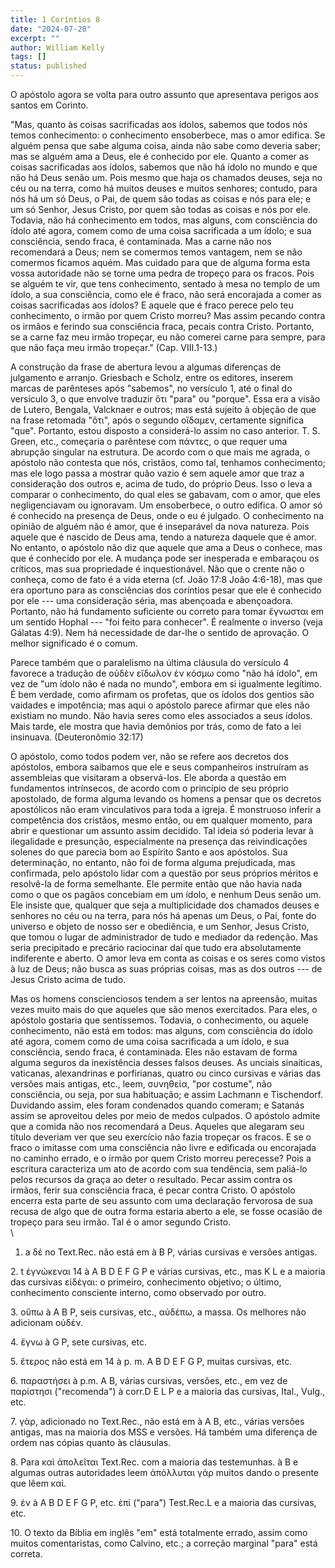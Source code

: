```yaml
---
title: 1 Coríntios 8
date: "2024-07-20"
excerpt: ""
author: William Kelly
tags: []
status: published
---
```


O apóstolo agora se volta para outro assunto que apresentava perigos aos
santos em Corinto.

\"Mas, quanto às coisas sacrificadas aos ídolos, sabemos que todos nós
temos conhecimento: o conhecimento ensoberbece, mas o amor edifica. Se
alguém pensa que sabe alguma coisa, ainda não sabe como deveria saber;
mas se alguém ama a Deus, ele é conhecido por ele. Quanto a comer as
coisas sacrificadas aos ídolos, sabemos que não há ídolo no mundo e que
não há Deus senão um. Pois mesmo que haja os chamados deuses, seja no
céu ou na terra, como há muitos deuses e muitos senhores; contudo, para
nós há um só Deus, o Pai, de quem são todas as coisas e nós para ele; e
um só Senhor, Jesus Cristo, por quem são todas as coisas e nós por ele.
Todavia, não há conhecimento em todos, mas alguns, com consciência do
ídolo até agora, comem como de uma coisa sacrificada a um ídolo; e sua
consciência, sendo fraca, é contaminada. Mas a carne não nos recomendará
a Deus; nem se comermos temos vantagem, nem se não comermos ficamos
aquém. Mas cuidado para que de alguma forma esta vossa autoridade não se
torne uma pedra de tropeço para os fracos. Pois se alguém te vir, que
tens conhecimento, sentado à mesa no templo de um ídolo, a sua
consciência, como ele é fraco, não será encorajada a comer as coisas
sacrificadas aos ídolos? E aquele que é fraco perece pelo teu
conhecimento, o irmão por quem Cristo morreu? Mas assim pecando contra
os irmãos e ferindo sua consciência fraca, pecais contra Cristo.
Portanto, se a carne faz meu irmão tropeçar, eu não comerei carne para
sempre, para que não faça meu irmão tropeçar.\" (Cap. VIII.1-13.)

A construção da frase de abertura levou a algumas diferenças de
julgamento e arranjo. Griesbach e Scholz, entre os editores, inserem
marcas de parênteses após \"sabemos\", no versículo 1, até o final do
versículo 3, o que envolve traduzir ὅτι \"para\" ou \"porque\". Essa era
a visão de Lutero, Bengala, Valcknaer e outros; mas está sujeito à
objeção de que na frase retomada \"ὅτι\", após o segundo οἴδαμεν,
certamente significa \"que\". Portanto, estou disposto a considerá-lo
assim no caso anterior. T. S. Green, etc., começaria o parêntese com
πάντες, o que requer uma abrupção singular na estrutura. De acordo com o
que mais me agrada, o apóstolo não contesta que nós, cristãos, como tal,
tenhamos conhecimento; mas ele logo passa a mostrar quão vazio é sem
aquele amor que traz a consideração dos outros e, acima de tudo, do
próprio Deus. Isso o leva a comparar o conhecimento, do qual eles se
gabavam, com o amor, que eles negligenciavam ou ignoravam. Um
ensoberbece, o outro edifica. O amor só é conhecido na presença de Deus,
onde o eu é julgado. O conhecimento na opinião de alguém não é amor, que
é inseparável da nova natureza. Pois aquele que é nascido de Deus ama,
tendo a natureza daquele que é amor. No entanto, o apóstolo não diz que
aquele que ama a Deus o conhece, mas que é conhecido por ele. A mudança
pode ser inesperada e embaraçou os críticos, mas sua propriedade é
inquestionável. Não que o crente não o conheça, como de fato é a vida
eterna (cf. João 17:8 João 4:6-18), mas que era oportuno para as
consciências dos coríntios pesar que ele é conhecido por ele --- uma
consideração séria, mas abençoada e abençoadora. Portanto, não há
fundamento suficiente ou correto para tomar ἕγνωσται em um sentido
Hophal --- \"foi feito para conhecer\". É realmente o inverso (veja
Gálatas 4:9). Nem há necessidade de dar-lhe o sentido de aprovação. O
melhor significado é o comum.

Parece também que o paralelismo na última cláusula do versículo 4
favorece a tradução de οὐδὲν εἴδωλον ἐν κόσμω como \"não há ídolo\", em
vez de \"um ídolo não é nada no mundo\", embora em si igualmente
legítimo. É bem verdade, como afirmam os profetas, que os ídolos dos
gentios são vaidades e impotência; mas aqui o apóstolo parece afirmar
que eles não existiam no mundo. Não havia seres como eles associados a
seus ídolos. Mais tarde, ele mostra que havia demônios por trás, como de
fato a lei insinuava. (Deuteronômio 32:17)

O apóstolo, como todos podem ver, não se refere aos decretos dos
apóstolos, embora saibamos que ele e seus companheiros instruíram as
assembleias que visitaram a observá-los. Ele aborda a questão em
fundamentos intrínsecos, de acordo com o princípio de seu próprio
apostolado, de forma alguma levando os homens a pensar que os decretos
apostólicos não eram vinculativos para toda a igreja. É monstruoso
inferir a competência dos cristãos, mesmo então, ou em qualquer momento,
para abrir e questionar um assunto assim decidido. Tal ideia só poderia
levar à ilegalidade e presunção, especialmente na presença das
reivindicações solenes do que parecia bom ao Espírito Santo e aos
apóstolos. Sua determinação, no entanto, não foi de forma alguma
prejudicada, mas confirmada, pelo apóstolo lidar com a questão por seus
próprios méritos e resolvê-la de forma semelhante. Ele permite então que
não havia nada como o que os pagãos concebiam em um ídolo, e nenhum Deus
senão um. Ele insiste que, qualquer que seja a multiplicidade dos
chamados deuses e senhores no céu ou na terra, para nós há apenas um
Deus, o Pai, fonte do universo e objeto de nosso ser e obediência, e um
Senhor, Jesus Cristo, que tomou o lugar de administrador de tudo e
mediador da redenção. Mas seria precipitado e precário raciocinar daí
que tudo era absolutamente indiferente e aberto. O amor leva em conta as
coisas e os seres como vistos à luz de Deus; não busca as suas próprias
coisas, mas as dos outros --- de Jesus Cristo acima de tudo.

Mas os homens conscienciosos tendem a ser lentos na apreensão, muitas
vezes muito mais do que aqueles que são menos exercitados. Para eles, o
apóstolo gostaria que sentíssemos. Todavia, o conhecimento, ou aquele
conhecimento, não está em todos: mas alguns, com consciência do ídolo
até agora, comem como de uma coisa sacrificada a um ídolo, e sua
consciência, sendo fraca, é contaminada. Eles não estavam de forma
alguma seguros da inexistência desses falsos deuses. As unciais
sinaíticas, vaticanas, alexandrinas e porfirianas, quatro ou cinco
cursivas e várias das versões mais antigas, etc., leem, συνηθεἰα, \"por
costume\", não consciência, ou seja, por sua habituação; e assim
Lachmann e Tischendorf. Duvidando assim, eles foram condenados quando
comeram; e Satanás assim se aproveitou deles por meio de medos culpados.
O apóstolo admite que a comida não nos recomendará a Deus. Aqueles que
alegaram seu título deveriam ver que seu exercício não fazia tropeçar os
fracos. E se o fraco o imitasse com uma consciência não livre e
edificada ou encorajada no caminho errado, e o irmão por quem Cristo
morreu perecesse? Pois a escritura caracteriza um ato de acordo com sua
tendência, sem paliá-lo pelos recursos da graça ao deter o resultado.
Pecar assim contra os irmãos, ferir sua consciência fraca, é pecar
contra Cristo. O apóstolo encerra esta parte de seu assunto com uma
declaração fervorosa de sua recusa de algo que de outra forma estaria
aberto a ele, se fosse ocasião de tropeço para seu irmão. Tal é o amor
segundo Cristo.\
\

1. a δέ no Text.Rec. não está em à B P, várias cursivas e versões
   antigas.

2\. t ἐγνώκεναι 14 à A B D E F G P e várias cursivas, etc., mas K L e a
maioria das cursivas εἰδέγαι: o primeiro, conhecimento objetivo; o
último, conhecimento consciente interno, como observado por outro.

3\. οὔπω à A B P, seis cursivas, etc., αὐδέπω, a massa. Os melhores não
adicionam οὐδέν.

4\. ἔγνω à G P, sete cursivas, etc.

5\. ἕτερος não está em 14 à p. m. A B D E F G P, muitas cursivas, etc.

6\. παραστήσει à p.m. A B, várias cursivas, versões, etc., em vez de
παρίστησι (\"recomenda\") à corr.D E L P e a maioria das cursivas,
Ital., Vulg., etc.

7\. γἀρ, adicionado no Text.Rec., não está em à A B, etc., várias
versões antigas, mas na maioria dos MSS e versões. Há também uma
diferença de ordem nas cópias quanto às cláusulas.

8\. Para καὶ ἀπολεῖται Text.Rec. com a maioria das testemunhas. à B e
algumas outras autoridades leem ἀπόλλυται γάρ muitos dando o presente
que lêem καἰ.

9\. ἐν à A B D E F G P, etc. ἐπί (\"para\") Test.Rec.L e a maioria das
cursivas, etc.

10\. O texto da Bíblia em inglês \"em\" está totalmente errado, assim
como muitos comentaristas, como Calvino, etc.; a correção marginal
\"para\" está correta.
